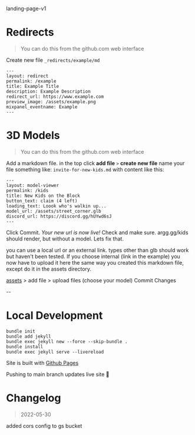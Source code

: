 
landing-page-v1



# Redirects

> You can do this from the github.com web interface


Create new file `_redirects/example/md`

```
---
layout: redirect
permalink: /example
title: Example Title
description: Example Description
redirect_url: https://www.example.com
preview_image: /assets/example.png
mixpanel_eventname: Example
---
```

# 3D Models

> You can do this from the github.com web interface


Add a markdown file. in the top click **add file**  `>` **create new file** name your file something like: `invite-for-new-kids.md` with content like this:


```
---
layout: model-viewer
permalink: /kids
title: New Kids on the Block
button_text: claim (4 left)
loading_text: Loook who's walkin up...
model_url: /assets/street_corner.glb
discord_url: https://discord.gg/hUYwd6sJ
---
```

Click Commit. *Your new url is now live!* Check and make sure. argg.gg/kids should render, but without a model. Lets fix that.

you can use a local url or an external link. types other than glb should work but haven't been tested. If you choose internal (link in the example) you now have to upload it here the same way you created this markdown file, except do it in the assets directory.

[assets](https://github.com/kevando/ar-gg-landing-page/tree/main/assets) > add file > upload files (choose your model) Commit Changes

--


# Local Development



```
bundle init
bundle add jekyll
bundle exec jekyll new --force --skip-bundle .
bundle install
bundle exec jekyll serve --livereload
```

Site is built with [Github Pages](https://docs.github.com/en/pages/setting-up-a-github-pages-site-with-jekyll)

Pushing to main branch updates live site 🙂


# Changelog


> 2022-05-30

added cors config to gs bucket
